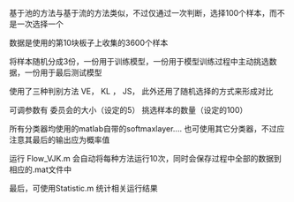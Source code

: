 基于池的方法与基于流的方法类似，不过仅通过一次判断，选择100个样本，而不是一次选择一个

数据是使用的第10块板子上收集的3600个样本

将样本随机分成3份，一份用于训练模型，一份用于模型训练过程中主动挑选数据，一份用于最后测试模型

使用了三种判别方法 VE， KL ， JS， 此外还用了随机选择的方式来形成对比

可调参数有
    委员会的大小（设定的5）
    挑选样本的数量（设定的100）

所有分类器均使用的matlab自带的softmaxlayer....
也可使用其它分类器，不过应注意其最后的输出应为概率值

运行 Flow_VJK.m 会自动将每种方法运行10次，同时会保存过程中全部的数据到相应的.mat文件中

最后，可使用Statistic.m 统计相关运行结果



